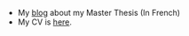 * My [blog](https://github.com/svhooren/Memoire/) about my Master Thesis (In French)
* My CV is [here](https://svhooren.github.io/CV-2019/).
